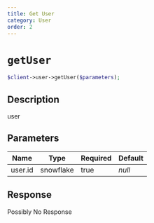 ```yaml
---
title: Get User
category: User
order: 2
---
```


# `getUser`

```php
$client->user->getUser($parameters);
```

## Description

user

## Parameters


Name | Type | Required | Default
--- | --- | --- | ---
user.id | snowflake | true | *null*

## Response

Possibly No Response

